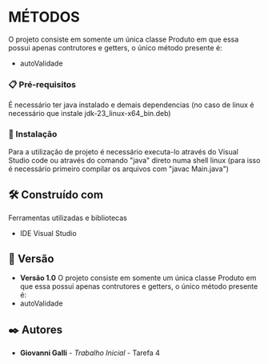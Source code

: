 # MÉTODOS

O projeto consiste em somente um única classe Produto em que essa possui apenas contrutores e getters, o único método presente é:
* autoValidade

### 📋 Pré-requisitos

É necessário ter java instalado e demais dependencias (no caso de linux é necessário que instale jdk-23_linux-x64_bin.deb)

### 🔧 Instalação

Para a utilização de projeto é necessário executa-lo através do Visual Studio code ou através do comando "java" direto numa shell linux (para isso é necessário primeiro compilar os arquivos com "javac Main.java")

## 🛠️ Construído com

Ferramentas utilizadas e bibliotecas

* IDE Visual Studio

## 📌 Versão

* **Versão 1.0** O projeto consiste em somente um única classe Produto em que essa possui apenas contrutores e getters, o único método presente é:
* autoValidade

## ✒️ Autores

* **Giovanni Galli** - *Trabalho Inicial* - Tarefa 4

